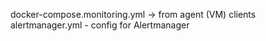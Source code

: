 docker-compose.monitoring.yml -> from agent (VM) clients
alertmanager.yml - config for Alertmanager
